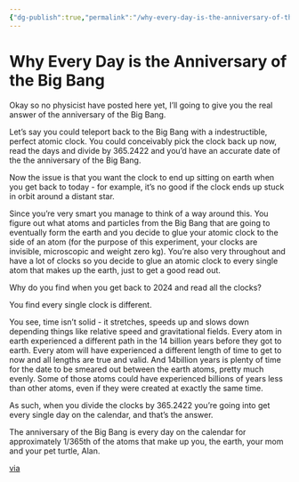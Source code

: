 ```yaml
---
{"dg-publish":true,"permalink":"/why-every-day-is-the-anniversary-of-the-big-bang/","title":"Why Every Day is the Anniversary of the Big Bang","noteIcon":""}
---
```



# Why Every Day is the Anniversary of the Big Bang

Okay so no physicist have posted here yet, I’ll going to give you the real answer of the anniversary of the Big Bang.

Let’s say you could teleport back to the Big Bang with a indestructible, perfect atomic clock. You could conceivably pick the clock back up now, read the days and divide by 365.2422 and you’d have an accurate date of the the anniversary of the Big Bang.

Now the issue is that you want the clock to end up sitting on earth when you get back to today - for example, it’s no good if the clock ends up stuck in orbit around a distant star.

Since you’re very smart you manage to think of a way around this. You figure out what atoms and particles from the Big Bang that are going to eventually form the earth and you decide to glue your atomic clock to the side of an atom (for the purpose of this experiment, your clocks are invisible, microscopic and weight zero kg). You’re also very throughout and have a lot of clocks so you decide to glue an atomic clock to every single atom that makes up the earth, just to get a good read out.

Why do you find when you get back to 2024 and read all the clocks?

You find every single clock is different.

You see, time isn’t solid - it stretches, speeds up and slows down depending things like relative speed and gravitational fields. Every atom in earth experienced a different path in the 14 billion years before they got to earth. Every atom will have experienced a different length of time to get to now and all lengths are true and valid. And 14billion years is plenty of time for the date to be smeared out between the earth atoms, pretty much evenly. Some of those atoms could have experienced billions of years less than other atoms, even if they were created at exactly the same time.

As such, when you divide the clocks by 365.2422 you’re going into get every single day on the calendar, and that’s the answer.

The anniversary of the Big Bang is every day on the calendar for approximately 1/365th of the atoms that make up you, the earth, your mom and your pet turtle, Alan.

[via](https://www.reddit.com/r/Showerthoughts/comments/1gj1ee5/one_day_of_the_year_nobody_knows_what_is_the/)

